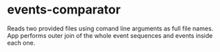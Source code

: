 # events-comparator
Reads two provided files using comand line arguments as full file names.
App performs outer join of the whole event sequences and events inside each one.
